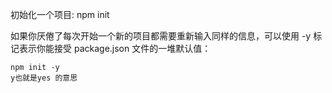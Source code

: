 初始化一个项目: npm init

如果你厌倦了每次开始一个新的项目都需要重新输入同样的信息，可以使用 -y 标记表示你能接受 package.json 文件的一堆默认值：
```
npm init -y
y也就是yes 的意思
```
